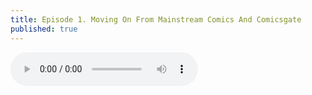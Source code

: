 ```yaml
---
title: Episode 1. Moving On From Mainstream Comics And Comicsgate
published: true
---
```

<audio controls>
  <source src="https://lwflouisa.github.io/Weavercast/audio/episode1.mp3" type="audio/mpeg">
</audio>
